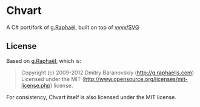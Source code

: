 # Chvart

A C# port/fork of [g.Raphaël](https://github.com/DmitryBaranovskiy/g.raphael), built on top of [vvvv/SVG ](https://github.com/vvvv/SVG)



## License

Based on [g.Raphaël](https://github.com/DmitryBaranovskiy/g.raphael), which is:

> Copyright (c) 2009-2012 Dmitry Baranovskiy (http://g.raphaeljs.com)
> Licensed under the MIT (http://www.opensource.org/licenses/mit-license.php) license.

For consistency, Chvart itself is also licensed under the MIT license.
